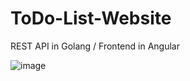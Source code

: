# ToDo-List-Website
REST API in Golang / Frontend in Angular

![image](https://github.com/hua8211/ToDo-List-Website/assets/69730095/bfe15141-1434-4277-94fd-a03e5da06f11)

